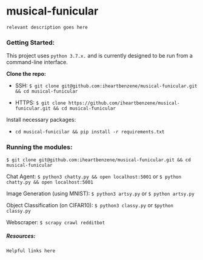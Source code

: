 # musical-funicular
`relevant description goes here`

### Getting Started:
This project uses `python 3.7.x.` and is currently designed to be run from a command-line interface.


**Clone the repo:**
+ SSH: `$ git clone git@github.com:iheartbenzene/musical-funicular.git && cd musical-funicular`

+ HTTPS: `$ git clone https://github.com/iheartbenzene/musical-funicular.git && cd musical-funicular`


Install necessary packages:
+ `cd musical-funicilar && pip install -r requirements.txt`

### Running the modules:
~~~
$ git clone git@github.com:iheartbenzene/musical-funicular.git && cd musical-funicular
~~~

Chat Agent: `$ python3 chatty.py && open localhost:5001` or `$ python chatty.py && open localhost:5001`

Image Generation (using MNIST): `$ python3 artsy.py` or `$ python artsy.py`

Object Classification (on CIFAR10): `$ python3 classy.py` or `$python classy.py`

Webscraper: `$ scrapy crawl redditbot`

##### Resources:

`Helpful links here`

